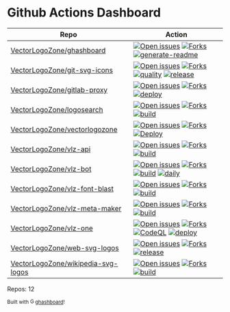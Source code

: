 # Github Actions Dashboard

<!-- NOTE: this file is generated by ghashboard.  Do NOT edit by hand!  -->

| Repo | Action |
| ---- | ------ |
| [VectorLogoZone/ghashboard](https://github.com/VectorLogoZone/ghashboard) | [![Open issues](https://img.shields.io/github/issues-raw/VectorLogoZone/ghashboard.svg?style=plastic)](https://github.com/VectorLogoZone/ghashboard/forks) [![Forks](https://img.shields.io/github/forks/VectorLogoZone/ghashboard.svg?style=plastic)](https://github.com/VectorLogoZone/ghashboard/forks) [![generate-readme](https://github.com/VectorLogoZone/ghashboard/workflows/generate-readme/badge.svg)](https://github.com/VectorLogoZone/ghashboard/actions?query=workflow%3Agenerate-readme%20branch%3Amain)
| [VectorLogoZone/git-svg-icons](https://github.com/VectorLogoZone/git-svg-icons) | [![Open issues](https://img.shields.io/github/issues-raw/VectorLogoZone/git-svg-icons.svg?style=plastic)](https://github.com/VectorLogoZone/git-svg-icons/forks) [![Forks](https://img.shields.io/github/forks/VectorLogoZone/git-svg-icons.svg?style=plastic)](https://github.com/VectorLogoZone/git-svg-icons/forks) [![quality](https://github.com/VectorLogoZone/git-svg-icons/workflows/quality/badge.svg)](https://github.com/VectorLogoZone/git-svg-icons/actions?query=workflow%3Aquality%20branch%3Amain) [![release](https://github.com/VectorLogoZone/git-svg-icons/workflows/release/badge.svg)](https://github.com/VectorLogoZone/git-svg-icons/actions?query=workflow%3Arelease%20branch%3Amain)
| [VectorLogoZone/gitlab-proxy](https://github.com/VectorLogoZone/gitlab-proxy) | [![Open issues](https://img.shields.io/github/issues-raw/VectorLogoZone/gitlab-proxy.svg?style=plastic)](https://github.com/VectorLogoZone/gitlab-proxy/forks) [![Forks](https://img.shields.io/github/forks/VectorLogoZone/gitlab-proxy.svg?style=plastic)](https://github.com/VectorLogoZone/gitlab-proxy/forks) [![deploy](https://github.com/VectorLogoZone/gitlab-proxy/workflows/deploy/badge.svg)](https://github.com/VectorLogoZone/gitlab-proxy/actions?query=workflow%3Adeploy%20branch%3Amain)
| [VectorLogoZone/logosearch](https://github.com/VectorLogoZone/logosearch) | [![Open issues](https://img.shields.io/github/issues-raw/VectorLogoZone/logosearch.svg?style=plastic)](https://github.com/VectorLogoZone/logosearch/forks) [![Forks](https://img.shields.io/github/forks/VectorLogoZone/logosearch.svg?style=plastic)](https://github.com/VectorLogoZone/logosearch/forks) [![build](https://github.com/VectorLogoZone/logosearch/workflows/build/badge.svg)](https://github.com/VectorLogoZone/logosearch/actions?query=workflow%3Abuild%20branch%3Amain)
| [VectorLogoZone/vectorlogozone](https://github.com/VectorLogoZone/vectorlogozone) | [![Open issues](https://img.shields.io/github/issues-raw/VectorLogoZone/vectorlogozone.svg?style=plastic)](https://github.com/VectorLogoZone/vectorlogozone/forks) [![Forks](https://img.shields.io/github/forks/VectorLogoZone/vectorlogozone.svg?style=plastic)](https://github.com/VectorLogoZone/vectorlogozone/forks) [![Deploy](https://github.com/VectorLogoZone/vectorlogozone/workflows/Deploy/badge.svg)](https://github.com/VectorLogoZone/vectorlogozone/actions?query=workflow%3ADeploy%20branch%3Amain)
| [VectorLogoZone/vlz-api](https://github.com/VectorLogoZone/vlz-api) | [![Open issues](https://img.shields.io/github/issues-raw/VectorLogoZone/vlz-api.svg?style=plastic)](https://github.com/VectorLogoZone/vlz-api/forks) [![Forks](https://img.shields.io/github/forks/VectorLogoZone/vlz-api.svg?style=plastic)](https://github.com/VectorLogoZone/vlz-api/forks) [![build](https://github.com/VectorLogoZone/vlz-api/workflows/build/badge.svg)](https://github.com/VectorLogoZone/vlz-api/actions?query=workflow%3Abuild%20branch%3Amain)
| [VectorLogoZone/vlz-bot](https://github.com/VectorLogoZone/vlz-bot) | [![Open issues](https://img.shields.io/github/issues-raw/VectorLogoZone/vlz-bot.svg?style=plastic)](https://github.com/VectorLogoZone/vlz-bot/forks) [![Forks](https://img.shields.io/github/forks/VectorLogoZone/vlz-bot.svg?style=plastic)](https://github.com/VectorLogoZone/vlz-bot/forks) [![build](https://github.com/VectorLogoZone/vlz-bot/workflows/build/badge.svg)](https://github.com/VectorLogoZone/vlz-bot/actions?query=workflow%3Abuild%20branch%3Amain) [![daily](https://github.com/VectorLogoZone/vlz-bot/workflows/daily/badge.svg)](https://github.com/VectorLogoZone/vlz-bot/actions?query=workflow%3Adaily%20branch%3Amain)
| [VectorLogoZone/vlz-font-blast](https://github.com/VectorLogoZone/vlz-font-blast) | [![Open issues](https://img.shields.io/github/issues-raw/VectorLogoZone/vlz-font-blast.svg?style=plastic)](https://github.com/VectorLogoZone/vlz-font-blast/forks) [![Forks](https://img.shields.io/github/forks/VectorLogoZone/vlz-font-blast.svg?style=plastic)](https://github.com/VectorLogoZone/vlz-font-blast/forks) [![build](https://github.com/VectorLogoZone/vlz-font-blast/workflows/build/badge.svg)](https://github.com/VectorLogoZone/vlz-font-blast/actions?query=workflow%3Abuild%20branch%3Amain)
| [VectorLogoZone/vlz-meta-maker](https://github.com/VectorLogoZone/vlz-meta-maker) | [![Open issues](https://img.shields.io/github/issues-raw/VectorLogoZone/vlz-meta-maker.svg?style=plastic)](https://github.com/VectorLogoZone/vlz-meta-maker/forks) [![Forks](https://img.shields.io/github/forks/VectorLogoZone/vlz-meta-maker.svg?style=plastic)](https://github.com/VectorLogoZone/vlz-meta-maker/forks) [![build](https://github.com/VectorLogoZone/vlz-meta-maker/workflows/build/badge.svg)](https://github.com/VectorLogoZone/vlz-meta-maker/actions?query=workflow%3Abuild%20branch%3Amain)
| [VectorLogoZone/vlz-one](https://github.com/VectorLogoZone/vlz-one) | [![Open issues](https://img.shields.io/github/issues-raw/VectorLogoZone/vlz-one.svg?style=plastic)](https://github.com/VectorLogoZone/vlz-one/forks) [![Forks](https://img.shields.io/github/forks/VectorLogoZone/vlz-one.svg?style=plastic)](https://github.com/VectorLogoZone/vlz-one/forks) [![CodeQL](https://github.com/VectorLogoZone/vlz-one/workflows/CodeQL/badge.svg)](https://github.com/VectorLogoZone/vlz-one/actions?query=workflow%3ACodeQL%20branch%3Amain) [![deploy](https://github.com/VectorLogoZone/vlz-one/workflows/deploy/badge.svg)](https://github.com/VectorLogoZone/vlz-one/actions?query=workflow%3Adeploy%20branch%3Amain)
| [VectorLogoZone/web-svg-logos](https://github.com/VectorLogoZone/web-svg-logos) | [![Open issues](https://img.shields.io/github/issues-raw/VectorLogoZone/web-svg-logos.svg?style=plastic)](https://github.com/VectorLogoZone/web-svg-logos/forks) [![Forks](https://img.shields.io/github/forks/VectorLogoZone/web-svg-logos.svg?style=plastic)](https://github.com/VectorLogoZone/web-svg-logos/forks) [![release](https://github.com/VectorLogoZone/web-svg-logos/workflows/release/badge.svg)](https://github.com/VectorLogoZone/web-svg-logos/actions?query=workflow%3Arelease%20branch%3Amain)
| [VectorLogoZone/wikipedia-svg-logos](https://github.com/VectorLogoZone/wikipedia-svg-logos) | [![Open issues](https://img.shields.io/github/issues-raw/VectorLogoZone/wikipedia-svg-logos.svg?style=plastic)](https://github.com/VectorLogoZone/wikipedia-svg-logos/forks) [![Forks](https://img.shields.io/github/forks/VectorLogoZone/wikipedia-svg-logos.svg?style=plastic)](https://github.com/VectorLogoZone/wikipedia-svg-logos/forks) [![build](https://github.com/VectorLogoZone/wikipedia-svg-logos/workflows/build/badge.svg)](https://github.com/VectorLogoZone/wikipedia-svg-logos/actions?query=workflow%3Abuild%20branch%3Amain)
Repos: 12

<small>Built with <a href="https://github.com/fileformat/ghashboard"><img src="https://ghashboard.marcuse.info/favicon.svg" alt="Ghashboard logo" style="height:1em;" />ghashboard</a>!</small>

